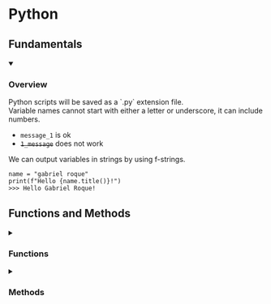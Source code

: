 <h1>Python</h1>

<h2>Fundamentals</h2>
<details open><summary><h3>Overview</h3></summary>
  Python scripts will be saved as a `.py` extension file.<br>
  Variable names cannot start with either a letter or underscore, it can include numbers.<br>
  
  - `message_1` is ok
  - <s>`1_message`</s> does not work

We can output variables in strings by using f-strings.

    name = "gabriel roque"
    print(f"Hello {name.title()}!")
    >>> Hello Gabriel Roque!
    
</details>


<h2>Functions and Methods</h2>
<details><summary><h3>Functions</h3></summary>

  `print()` is a simple function that prints a provided string or variable of string type.
  
    print("string")
    print(variable)
  
</details>

<details><summary><h3>Methods</h3></summary>

    string.title()

    string.upper()

    string.lower()
</details>
